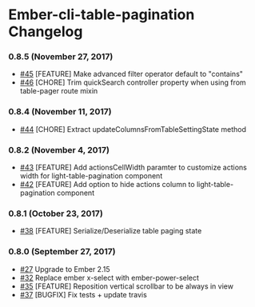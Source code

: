 # Ember-cli-table-pagination Changelog

### 0.8.5 (November 27, 2017)
- [#45](https://github.com/gte451f/ember-cli-table-pagination/pull/45) [FEATURE] Make advanced filter operator default to "contains"
- [#46](https://github.com/gte451f/ember-cli-table-pagination/pull/46) [CHORE] Trim quickSearch controller property when using from table-pager route mixin

### 0.8.4 (November 11, 2017)
- [#44](https://github.com/gte451f/ember-cli-table-pagination/pull/44) [CHORE] Extract updateColumnsFromTableSettingState method

### 0.8.2 (November 4, 2017)
- [#43](https://github.com/gte451f/ember-cli-table-pagination/pull/43) [FEATURE] Add actionsCellWidth paramter to customize actions width for light-table-pagination component
- [#42](https://github.com/gte451f/ember-cli-table-pagination/pull/42) [FEATURE] Add option to hide actions column to light-table-pagination component

### 0.8.1 (October 23, 2017)
- [#38](https://github.com/gte451f/ember-cli-table-pagination/pull/38) [FEATURE] Serialize/Deserialize table paging state

### 0.8.0 (September 27, 2017)
- [#27](https://github.com/gte451f/ember-cli-table-pagination/pull/27) Upgrade to Ember 2.15
- [#32](https://github.com/gte451f/ember-cli-table-pagination/pull/32) Replace ember x-select with ember-power-select
- [#35](https://github.com/gte451f/ember-cli-table-pagination/pull/35) [FEATURE] Reposition vertical scrollbar to be always in view
- [#37](https://github.com/gte451f/ember-cli-table-pagination/pull/37) [BUGFIX] Fix tests + update travis